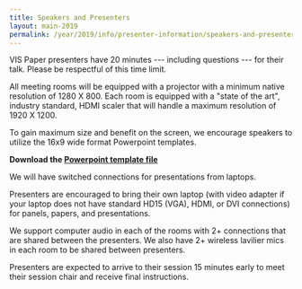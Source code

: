 ```yaml
---
title: Speakers and Presenters
layout: main-2019
permalink: /year/2019/info/presenter-information/speakers-and-presenters
---
```

VIS Paper presenters have 20 minutes --- including questions --- for
their talk. Please be respectful of this time limit.

All meeting rooms will be equipped with a projector with a minimum
native resolution of 1280 X 800. Each room is equipped with a "state
of the art", industry standard, HDMI scaler that will handle a maximum
resolution of 1920 X 1200.

To gain maximum size and benefit on the screen, we encourage speakers
to utilize the 16x9 wide format Powerpoint templates.

**Download the [Powerpoint template file](/assets/presentation-templates/vis18-16x9.ppt)**

We will have switched connections for presentations from laptops.

Presenters are encouraged to bring their own laptop (with video adapter if your laptop does not have standard HD15 (VGA),
HDMI, or DVI connections) for panels, papers, and presentations. 

We support computer audio in each of the rooms with 2+ connections
that are shared between the presenters. We also have 2+ wireless
lavilier mics in each room to be shared between presenters.

Presenters are expected to arrive to their session 15 minutes early to
meet their session chair and receive final instructions.
